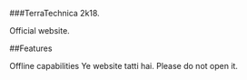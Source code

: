 ###TerraTechnica 2k18.

Official website.

##Features

  Offline capabilities
  Ye website tatti hai. Please do not open it.

  
